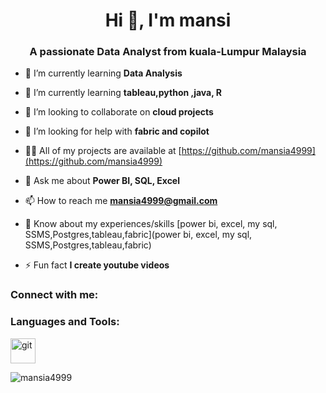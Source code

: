 <h1 align="center">Hi 👋, I'm mansi</h1>
<h3 align="center">A passionate Data Analyst from kuala-Lumpur Malaysia</h3>

- 🔭 I’m currently learning **Data Analysis**

- 🌱 I’m currently learning **tableau,python ,java, R**

- 👯 I’m looking to collaborate on **cloud projects**

- 🤝 I’m looking for help with **fabric and copilot**

- 👨‍💻 All of my projects are available at [https://github.com/mansia4999](https://github.com/mansia4999)

- 💬 Ask me about **Power BI, SQL, Excel**

- 📫 How to reach me **mansia4999@gmail.com**

- 📄 Know about my experiences/skills [power bi, excel, my sql, SSMS,Postgres,tableau,fabric](power bi, excel, my sql, SSMS,Postgres,tableau,fabric)

- ⚡ Fun fact **I create youtube videos**

<h3 align="left">Connect with me:</h3>
<p align="left">
</p>

<h3 align="left">Languages and Tools:</h3>
<p align="left"> <a href="https://git-scm.com/" target="_blank" rel="noreferrer"> <img src="https://www.vectorlogo.zone/logos/git-scm/git-scm-icon.svg" alt="git" width="40" height="40"/> </a> </p>

<p><img align="center" src="https://github-readme-stats.vercel.app/api/top-langs?username=mansia4999&show_icons=true&locale=en&layout=compact" alt="mansia4999" /></p>

